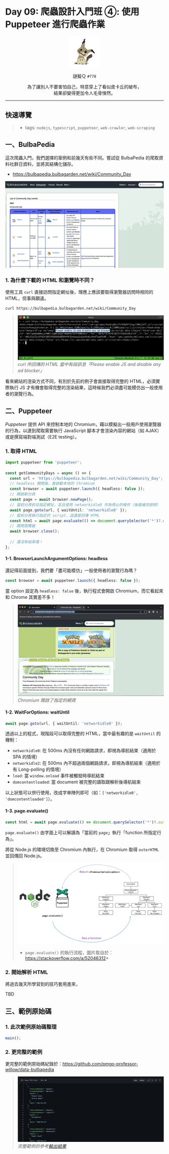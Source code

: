 # Day 09: 爬蟲設計入門班 ④: 使用 Puppeteer 進行爬蟲作業

<p align="center">
    <img src="./cover.png" width="100" />
</p>

<p align="center">
    謎擬Ｑ <code>#778</code>
</p>

<p align="center">
    為了讓別人不要害怕自己，特意穿上了看似皮卡丘的破布，<br>結果卻變得更加令人毛骨悚然。
</p>

---

## 快速導覽

> * tags: `nodejs`, `typescript`, `puppeteer`, `web-crawler`, `web-scraping`

## 一、BulbaPedia

這次爬蟲入門，我們選擇的案例和前幾天有些不同。嘗試從 BulbaPedia 的爬取資料社群日資料，並將其結構化儲存。
* https://bulbapedia.bulbagarden.net/wiki/Community_Day

![](/day%20%23009/bulbapedia-community-day-events.png)

### 1. 為什麼下載的 HTML 和瀏覽時不同？

使用工具 `curl` 直接訪問指定網址後，理應上應該要取得瀏覽器訪問時相同的 HTML，但事與願違。

```bash
curl https://bulbapedia.bulbagarden.net/wiki/Community_Day
```

> ![](/day%20%23009/curl.png)
> *curl 所回傳的 HTML 當中有段訊息「Please enable JS and disable any ad blocker」*

看來網站的渲染方式不同，有別於先前的例子會直接取得完整的 HTML，必須實際執行 JS 才有機會取得完整的渲染結果，這時候我們必須盡可能模仿出一般使用者的瀏覽行為。

## 二、Puppeteer

*Puppeteer* 提供 API 來控制本地的 Chromium，藉以模擬出一般用戶使用瀏覽器的行為，以達到爬取需要執行 JavaScript 腳本才會渲染內容的網站（如 AJAX）或是撰寫端對端測試（E2E testing）。

### 1. 取得 HTML

```ts
import puppeteer from 'puppeteer';

const getCommunityDays = async () => {
  const url = 'https://bulbapedia.bulbagarden.net/wiki/Community_Day';
  // headless 關閉後，會啟動本地的 Chromium
  const browser = await puppeteer.launch({ headless: false });
  // 開啟新分頁
  const page = await browser.newPage();
  // 當前分頁前往指定網址，並且使用 networkidle0 作為停止的條件（後面補充說明）
  await page.goto(url, { waitUntil: 'networkidle0' });
  // 當前分頁執行指定的 script，這邊是回傳 HTML
  const html = await page.evaluate(() => document.querySelector('*')?.outerHTML!);
  // 關閉瀏覽器
  await browser.close();

  // 還沒有結束哦！
};
```

#### 1-1. BrowserLaunchArgumentOptions: headless

還記得前面提到，我們要「盡可能模仿」一般使用者的瀏覽行為嗎？

```ts
const browser = await puppeteer.launch({ headless: false });
```

當 option 設定為 `headless: false` 後，執行程式會開啟 Chromium，而它看起來和 Chrome 其實差不多！

> ![](/day%20%23009/chromium.png)
> *Chromium 開啟了指定的網頁*

#### 1-2. WaitForOptions: waitUntil

```ts
await page.goto(url, { waitUntil: 'networkidle0' });
```

透過以上的程式，現階段可以取得完整的 HTML，當中最有趣的是 `waitUntil` 的機制：
* `networkidle0`: 在 500ms 內沒有任何網路請求，即視為導航結束（適用於 SPA 的情境）
* `networkidle2`: 在 500ms 內不超過兩個網路請求，即視為導航結束（適用於有 Long-polling 的情境）
* `load`: 當 `window.onload` 事件被觸發時導航結束
* `domcontentloaded`: 當 document 被完整的讀取跟解析後導航結束

以上狀態可以併行使用，改成字串陣列即可（如：`['networkidle0', 'domcontentloaded']`）。

#### 1-3. page.evaluate()

```ts
const html = await page.evaluate(() => document.querySelector('*')?.outerHTML!);
```

`page.evaluate()` 由字面上可以解讀為「當前的 `page`」執行「function 所指定行為」。

將從 Node.js 的環境切換至 Chromium 內執行，在 Chromium 取得 `outerHTML` 並回傳回 Node.js。

> ![](/day%20%23009/pupperteer-evaluate-diagram.png)
> * `page.evaluate()` 的執行流程，圖片取自於：https://stackoverflow.com/a/52046312*

### 2. 開始解析 HTML

將過去幾天所學習到的技巧套用進來，

TBD

## 三、範例原始碼

### 1. 此次範例原始碼整理

```ts
main();
```

### 2. 更完整的範例

更完整的範例原始碼紀錄於：https://github.com/pmgo-professor-willow/data-bulbapedia

> ![](/day%20%23009/preview.png)
> *完整範例的參考[輸出結果](https://github.com/pmgo-professor-willow/data-bulbapedia/blob/gh-pages/communityDays.json)*
